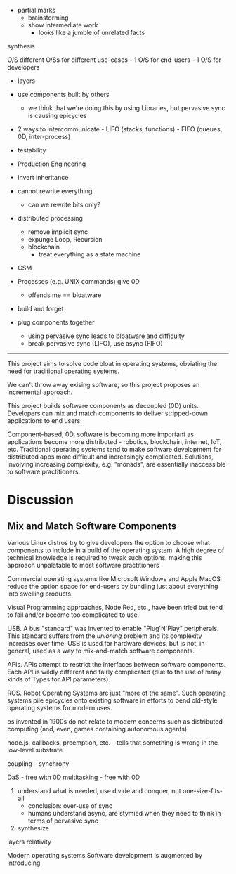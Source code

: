 - partial marks
	- brainstorming
	- show intermediate work
		- looks like a jumble of unrelated facts

synthesis

O/S
different O/Ss for different use-cases
	- 1 O/S for end-users
	- 1 O/S for developers
- layers
- use components built by others
	- we think that we're doing this by using Libraries, but pervasive sync is causing epicycles
- 2 ways to intercommunicate
		- LIFO (stacks, functions)
		- FIFO (queues, 0D, inter-process)
- testability
- Production Engineering
- invert inheritance
- cannot rewrite everything
	- can we rewrite bits only?
- distributed processing
	- remove implicit sync
	- expunge Loop, Recursion
	- blockchain
		- treat everything as a state machine
- CSM
- Processes (e.g. UNIX commands) give 0D
	- offends me == bloatware
- build and forget

- plug components together
	- using pervasive sync leads to bloatware and difficulty
	- break pervasive sync (LIFO), use async (FIFO)
---
This project aims to solve code bloat in operating systems, obviating the need for traditional operating systems.

We can't throw away exising software, so this project proposes an incremental approach.

This project builds software components as decoupled (0D) units.  Developers can mix and match components to deliver stripped-down applications to end users.

Component-based, 0D, software is becoming more important as applications become more distributed - robotics, blockchain, internet, IoT, etc.  Traditional operating systems tend to make software development for distributed apps more difficult and increasingly complicated.  Solutions, involving increasing complexity, e.g. "monads", are essentially inaccessible to software practitioners.

# Discussion

## Mix and Match Software Components
Various Linux distros try to give developers the option to choose what components to include in a build of the operating system.  A high degree of technical knowledge is required to tweak such options, making this approach unpalatable to most software practitioners

Commercial operating systems like Microsoft Windows and Apple MacOS reduce the option space for end-users by bundling just about everything into swelling products.

Visual Programming approaches, Node Red, etc., have been tried but tend to fail and/or become too complicated to use.

USB.  A bus "standard" was invented to enable "Plug'N'Play" peripherals.  This standard suffers from the *unioning* problem and its complexity increases over time.  USB is used for hardware devices, but is not, in general, used as a way to mix-and-match software components.

APIs.  APIs attempt to restrict the interfaces between software components.  Each API is wildly different and fairly complicated (due to the use of many kinds of Types for API parameters).

ROS.  Robot Operating Systems are just "more of the same".  Such operating systems pile epicycles onto existing software in efforts to bend old-style operating systems for modern uses.

os invented in 1900s do not relate to modern concerns such as distributed computing (and, even, games containing autonomous agents)

node.js, callbacks, preemption, etc. - tells that something is wrong in the low-level substrate

coupling - synchrony

DaS - free with 0D
multitasking - free with 0D

1. understand what is needed, use divide and conquer, not one-size-fits-all
	- conclusion: over-use of sync
	- humans understand async, are stymied when they need to think in terms of pervasive sync
2. synthesize

layers
relativity

Modern operating systems 
Software development is augmented by introducing 

